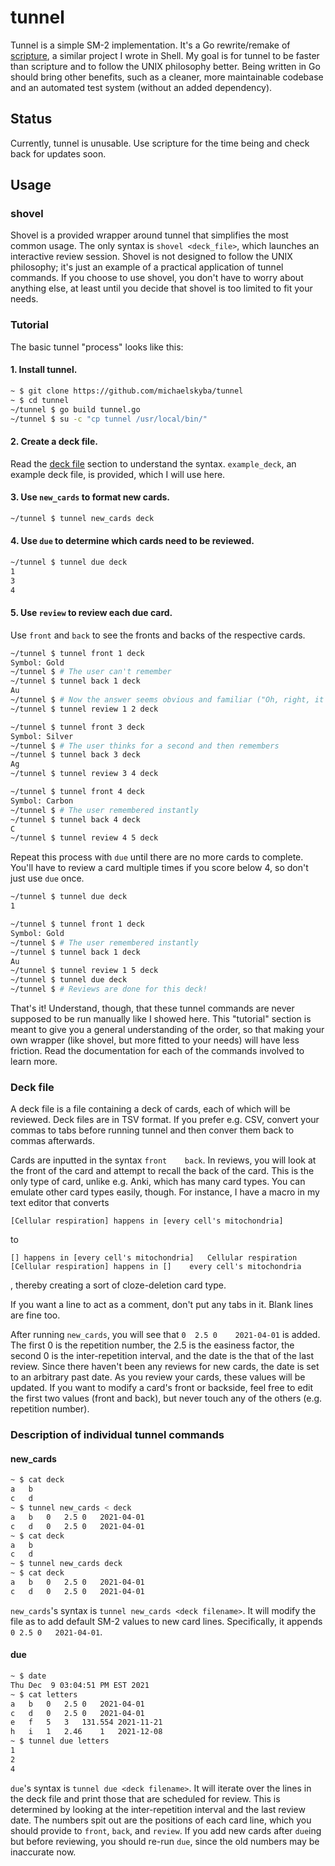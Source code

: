 # tunnel
Tunnel is a simple SM-2 implementation. It's a Go rewrite/remake of
[scripture](https://github.com/michaelskyba/scripture), a similar project I
wrote in Shell. My goal is for tunnel to be faster than scripture and to follow 
the UNIX philosophy better. Being written in Go should bring other benefits,
such as a cleaner, more maintainable codebase and an automated test system
(without an added dependency).

## Status
Currently, tunnel is unusable. Use scripture for the time being and check
back for updates soon.

## Usage
### shovel
Shovel is a provided wrapper around tunnel that simplifies the most common
usage. The only syntax is ``shovel <deck_file>``, which launches an interactive
review session. Shovel is not designed to follow the UNIX philosophy; it's
just an example of a practical application of tunnel commands. If you choose to
use shovel, you don't have to worry about anything else, at least until you decide
that shovel is too limited to fit your needs.

### Tutorial
The basic tunnel "process" looks like this:

#### 1. Install tunnel.
```sh
~ $ git clone https://github.com/michaelskyba/tunnel
~ $ cd tunnel
~/tunnel $ go build tunnel.go
~/tunnel $ su -c "cp tunnel /usr/local/bin/"
```

#### 2. Create a deck file.
Read the [deck file](#deck-file) section to understand the syntax. ``example_deck``,
an example deck file, is provided, which I will use here.

#### 3. Use ``new_cards`` to format new cards.
```sh
~/tunnel $ tunnel new_cards deck
```

#### 4. Use ``due`` to determine which cards need to be reviewed.
```sh
~/tunnel $ tunnel due deck
1
3
4
```

#### 5. Use ``review`` to review each due card.
Use ``front`` and ``back`` to see the fronts and backs of the respective cards.
```sh
~/tunnel $ tunnel front 1 deck
Symbol: Gold
~/tunnel $ # The user can't remember
~/tunnel $ tunnel back 1 deck
Au
~/tunnel $ # Now the answer seems obvious and familiar ("Oh, right, it's Au!")
~/tunnel $ tunnel review 1 2 deck
```
```sh
~/tunnel $ tunnel front 3 deck
Symbol: Silver
~/tunnel $ # The user thinks for a second and then remembers
~/tunnel $ tunnel back 3 deck
Ag
~/tunnel $ tunnel review 3 4 deck
```
```sh
~/tunnel $ tunnel front 4 deck
Symbol: Carbon
~/tunnel $ # The user remembered instantly
~/tunnel $ tunnel back 4 deck
C
~/tunnel $ tunnel review 4 5 deck
```
Repeat this process with ``due`` until there are no more cards to complete.
You'll have to review a card multiple times if you score below 4, so don't
just use ``due`` once.
```sh
~/tunnel $ tunnel due deck
1
```
```sh
~/tunnel $ tunnel front 1 deck
Symbol: Gold
~/tunnel $ # The user remembered instantly
~/tunnel $ tunnel back 1 deck
Au
~/tunnel $ tunnel review 1 5 deck
~/tunnel $ tunnel due deck
~/tunnel $ # Reviews are done for this deck!
```
That's it! Understand, though, that these tunnel commands are never supposed
to be run manually like I showed here. This "tutorial" section is meant to
give you a general understanding of the order, so that making your own wrapper
(like shovel, but more fitted to your needs) will have less friction. Read the
documentation for each of the commands involved to learn more.

### Deck file
A deck file is a file containing a deck of cards, each of which will be reviewed.
Deck files are in TSV format. If you prefer e.g. CSV, convert your commas to
tabs before running tunnel and then conver them back to commas afterwards.

Cards are inputted in the syntax ``front	back``. In reviews, you will
look at the front of the card and attempt to recall the back of the card. This
is the only type of card, unlike e.g. Anki, which has many card types. You can
emulate other card types easily, though. For instance, I have a macro in my text
editor that converts
```
[Cellular respiration] happens in [every cell's mitochondria]
```
to
```
[] happens in [every cell's mitochondria]	Cellular respiration
[Cellular respiration] happens in []	every cell's mitochondria
```
, thereby creating a sort of cloze-deletion card type.

If you want a line to act as a comment, don't put any tabs in it. Blank lines
are fine too.

After running ``new_cards``, you will see that ``0	2.5	0	
2021-04-01`` is added. The first 0 is the repetition number, the 2.5 is the
easiness factor, the second 0 is the inter-repetition interval, and the date
is the that of the last review. Since there haven't been any reviews for new
cards, the date is set to an arbitrary past date. As you review your cards,
these values will be updated. If you want to modify a card's front or backside,
feel free to edit the first two values (front and back), but never touch
any of the others (e.g. repetition number).

### Description of individual tunnel commands

#### new_cards
```sh
~ $ cat deck
a	b
c	d
~ $ tunnel new_cards < deck
a	b	0	2.5	0	2021-04-01
c	d	0	2.5	0	2021-04-01
~ $ cat deck
a	b
c	d
~ $ tunnel new_cards deck
~ $ cat deck
a	b	0	2.5	0	2021-04-01
c	d	0	2.5	0	2021-04-01
```

``new_cards``'s syntax is ``tunnel new_cards <deck filename>``. It will modify
the file as to add default SM-2 values to new card lines. Specifically, it
appends ``0	2.5	0	2021-04-01``.

#### due
```sh
~ $ date
Thu Dec  9 03:04:51 PM EST 2021
~ $ cat letters
a	b	0	2.5	0	2021-04-01
c	d	0	2.5	0	2021-04-01
e	f	5	3	131.554	2021-11-21
h	i	1	2.46	1	2021-12-08
~ $ tunnel due letters
1
2
4
```

``due``'s syntax is ``tunnel due <deck filename>``. It will iterate over the
lines in the deck file and print those that are scheduled for review. This is
determined by looking at the inter-repetition interval and the last review
date. The numbers spit out are the positions of each card line, which you
should provide to ``front``, ``back``, and ``review``. If you add new cards
after ``due``ing but before reviewing, you should re-run ``due``, since the old
numbers may be inaccurate now.
